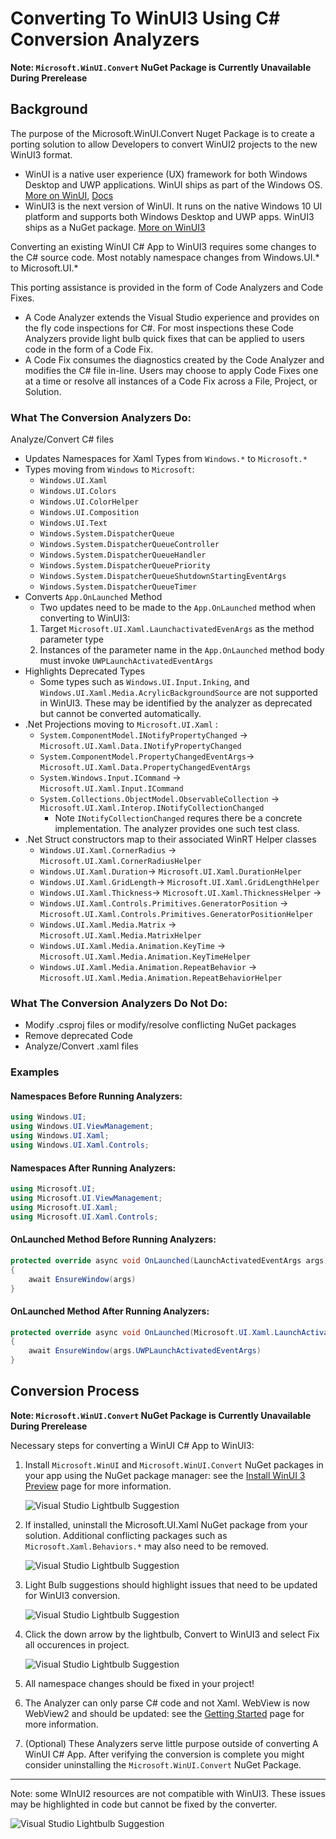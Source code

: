 # Converting To WinUI3 Using C# Conversion Analyzers
**Note: `Microsoft.WinUI.Convert` NuGet Package is Currently Unavailable During Prerelease**

## Background

The purpose of the Microsoft.WinUI.Convert Nuget Package is to create a porting solution to allow Developers to convert WinUI2 projects to the new WinUI3 format.

- WinUI is a native user experience (UX) framework for both Windows Desktop and UWP applications. WinUI ships as part of the Windows OS. 
[More on WinUI](https://microsoft.github.io/microsoft-ui-xaml/), [Docs](https://docs.microsoft.com/en-us/windows/apps/winui/)
- WinUI3 is the next version of WinUI. It runs on the native Windows 10 UI platform and supports both Windows Desktop and UWP apps. WinUI3 ships as a NuGet package.
[More on WinUI3](https://docs.microsoft.com/en-us/windows/apps/winui/winui3/)

Converting an existing WinUI C# App to WinUI3 requires some changes to the C# source code. Most notably namespace changes from Windows.UI.* to Microsoft.UI.*

This porting assistance is provided in the form of Code Analyzers and Code Fixes. 
- A Code Analyzer extends the Visual Studio experience and provides on the fly code inspections for C#. For most inspections these Code Analyzers provide light bulb quick fixes that can be applied to users code in the form of a Code Fix. 
- A Code Fix consumes the diagnostics created by the Code Analyzer and modifies the C# file in-line. Users may choose to apply Code Fixes one at a time or resolve all instances of a Code Fix across a File, Project, or Solution.

### What The Conversion Analyzers Do:
Analyze/Convert C# files

- Updates Namespaces for Xaml Types from `Windows.*` to `Microsoft.*`
- Types moving from `Windows` to `Microsoft`:
    - `Windows.UI.Xaml`
    - `Windows.UI.Colors`
    - `Windows.UI.ColorHelper` 
    - `Windows.UI.Composition`
    - `Windows.UI.Text`
    - `Windows.System.DispatcherQueue` 
    - `Windows.System.DispatcherQueueController`
    - `Windows.System.DispatcherQueueHandler`
    - `Windows.System.DispatcherQueuePriority`
    - `Windows.System.DispatcherQueueShutdownStartingEventArgs`
    - `Windows.System.DispatcherQueueTimer`
- Converts `App.OnLaunched` Method
    - Two updates need to be made to the `App.OnLaunched` method when converting to WinUI3:
    1. Target `Microsoft.UI.Xaml.LaunchactivatedEvenArgs` as the method parameter type
    2. Instances of the parameter name in the `App.OnLaunched` method body must invoke `UWPLaunchActivatedEventArgs`
- Highlights Deprecated Types
    - Some types such as `Windows.UI.Input.Inking`, and `Windows.UI.Xaml.Media.AcrylicBackgroundSource` are not supported in WinUI3. These may be identified by the analyzer as deprecated but cannot be converted automatically.
- .Net Projections moving to `Microsoft.UI.Xaml` :
    - `System.ComponentModel.INotifyPropertyChanged` -> `Microsoft.UI.Xaml.Data.INotifyPropertyChanged`
    - `System.ComponentModel.PropertyChangedEventArgs`-> `Microsoft.UI.Xaml.Data.PropertyChangedEventArgs`
    - `System.Windows.Input.ICommand` -> `Microsoft.UI.Xaml.Input.ICommand`
    - `System.Collections.ObjectModel.ObservableCollection` -> `Microsoft.UI.Xaml.Interop.INotifyCollectionChanged`
        - Note `INotifyCollectionChanged` requres there be a concrete implementation. The analyzer provides one such test class.
- .Net Struct constructors map to their associated WinRT Helper classes
    - `Windows.UI.Xaml.CornerRadius` -> `Microsoft.UI.Xaml.CornerRadiusHelper`
    - `Windows.UI.Xaml.Duration`-> `Microsoft.UI.Xaml.DurationHelper`
    - `Windows.UI.Xaml.GridLength`-> `Microsoft.UI.Xaml.GridLengthHelper`
    - `Windows.UI.Xaml.Thickness`-> `Microsoft.UI.Xaml.ThicknessHelper` ->
    - `Windows.UI.Xaml.Controls.Primitives.GeneratorPosition` -> `Microsoft.UI.Xaml.Controls.Primitives.GeneratorPositionHelper`
    - `Windows.UI.Xaml.Media.Matrix` -> `Microsoft.UI.Xaml.Media.MatrixHelper` 
    - `Windows.UI.Xaml.Media.Animation.KeyTime` -> `Microsoft.UI.Xaml.Media.Animation.KeyTimeHelper`
    - `Windows.UI.Xaml.Media.Animation.RepeatBehavior` -> `Microsoft.UI.Xaml.Media.Animation.RepeatBehaviorHelper`

### What The Conversion Analyzers Do Not Do:

 - Modify .csproj files or modify/resolve conflicting NuGet packages
 - Remove deprecated Code
 - Analyze/Convert .xaml files

### Examples

#### Namespaces Before Running Analyzers:
```csharp
using Windows.UI;
using Windows.UI.ViewManagement;
using Windows.UI.Xaml;
using Windows.UI.Xaml.Controls;
```

#### Namespaces After Running Analyzers:
```csharp
using Microsoft.UI;
using Microsoft.UI.ViewManagement;
using Microsoft.UI.Xaml;
using Microsoft.UI.Xaml.Controls;
```

#### OnLaunched Method Before Running Analyzers:
```c#
protected override async void OnLaunched(LaunchActivatedEventArgs args)
{
    await EnsureWindow(args)
}
```

#### OnLaunched Method After Running Analyzers:
```csharp
protected override async void OnLaunched(Microsoft.UI.Xaml.LaunchActivatedEventArgs args)
{
    await EnsureWindow(args.UWPLaunchActivatedEventArgs)
}
```
## Conversion Process
**Note: `Microsoft.WinUI.Convert` NuGet Package is Currently Unavailable During Prerelease**

Necessary steps for converting a WinUI C# App to WinUI3: 

1. Install `Microsoft.WinUI` and `Microsoft.WinUI.Convert` NuGet packages in your app using the NuGet package manager: see the [Install WinUI 3 Preview](https://docs.microsoft.com/en-us/windows/apps/winui/winui3/#install-winui-3-preview-2) page for more information.
    
    ![Visual Studio Lightbulb Suggestion](./images/newPackage.png#thumb)

2. If installed, uninstall the Microsoft.UI.Xaml NuGet package from your solution. Additional conflicting packages such as `Microsoft.Xaml.Behaviors.*` may also need to be removed. 
    
    ![Visual Studio Lightbulb Suggestion](./images/uninstallOldPackage.png#thumb)

3. Light Bulb suggestions should highlight issues that need to be updated for WinUI3 conversion. 

    ![Visual Studio Lightbulb Suggestion](./images/lightbulb.png#thumb)

4. Click the down arrow by the lightbulb, Convert to WinUI3 and select Fix all occurences in project. 

    ![Visual Studio Lightbulb Suggestion](./images/analyzer-1.png#thumb)

5. All namespace changes should be fixed in your project!

6. The Analyzer can only parse C# code and not Xaml. WebView is now WebView2 and should be updated: see the [Getting Started](https://docs.microsoft.com/en-us/windows/apps/winui/winui3/) page for more information.

7. (Optional) These Analyzers serve little purpose outside of converting A WinUI C# App. After verifying the conversion is complete you might consider uninstalling the `Microsoft.WinUI.Convert` NuGet Package.
---

Note: some WInUI2 resources are not compatible with WinUI3. These issues may be highlighted in code but cannot be fixed by the converter. 

![Visual Studio Lightbulb Suggestion](./images/deprecatedWarning.png#thumb)
